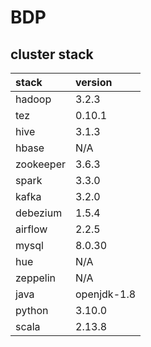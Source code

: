 # BDP

## cluster stack

| stack             | version     |
|:------------------|:------------|
| hadoop            | 3.2.3       |
| tez               | 0.10.1      |
| hive              | 3.1.3       |
| hbase             | N/A         |
| zookeeper         | 3.6.3       |
| spark             | 3.3.0       |
| kafka             | 3.2.0       |
| debezium          | 1.5.4       |
| airflow           | 2.2.5       |
| mysql             | 8.0.30      |
| hue               | N/A         |
| zeppelin          | N/A         |
| java              | openjdk-1.8 |
| python            | 3.10.0      |
| scala             | 2.13.8      |
